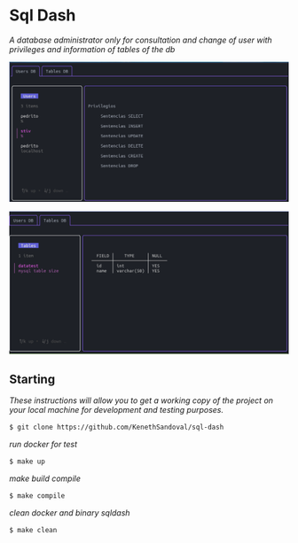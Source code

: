 # Sql Dash

_A database administrator only for consultation and change of user with privileges and information of tables of the db_


![Tab user](https://github.com/KenethSandoval/sql-dash/blob/main/docs/assets/user-tab.png)

![Tab table](https://github.com/KenethSandoval/sql-dash/blob/main/docs/assets/table-tab.png)
## Starting
_These instructions will allow you to get a working copy of the project on your local machine for development and testing purposes._

```sh
$ git clone https://github.com/KenethSandoval/sql-dash
```

_run docker for test_
```sh
$ make up
```

_make build compile_
```sh
$ make compile
```

_clean docker and binary sqldash_
```sh
$ make clean
```
